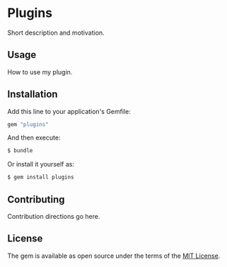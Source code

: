 # Plugins
Short description and motivation.

## Usage
How to use my plugin.

## Installation
Add this line to your application's Gemfile:

```ruby
gem "plugins"
```

And then execute:
```bash
$ bundle
```

Or install it yourself as:
```bash
$ gem install plugins
```

## Contributing
Contribution directions go here.

## License
The gem is available as open source under the terms of the [MIT License](https://opensource.org/licenses/MIT).
